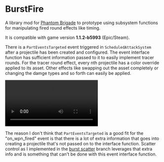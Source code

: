 # BurstFire

A library mod for [Phantom Brigade](https://braceyourselfgames.com/phantom-brigade/) to prototype using subsystem functions for manipulating fired round effects like timing.

It is compatible with game version **1.1.2-b5993** (Epic/Steam).

There is a `PartEventsTargeted` event triggered in `ScheduledAttackSystem` after a projectile has been created and configured. The event interface function has sufficient information passed to it to easily implement tracer rounds. For the tracer round effect, every nth projectile has a color override applied to its asset. Other effects like swapping out the asset completely or changing the damge types and so forth can easily be applied.

<video controls src="https://github.com/echkode/PhantomBrigadeMod_BurstFirePrototype/assets/48565771/2f36b5c2-5035-4096-bce6-d60be8e4171e">
  <p>lighting up a dark scene with tracer rounds</p>
</video>

The reason I don't think that `PartEventsTargeted` is a good fit for the "on_wpn_fired" event is that there is a lot of extra information that goes into creating a projectile that's not passed on to the interface function. Scatter control as I implemented in the [burst scatter](https://github.com/echkode/PhantomBrigadeMod_BurstFirePrototype/tree/burst_scatter) branch leverages that extra info and is something that can't be done with this event interface function.
